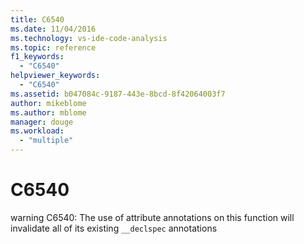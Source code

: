 ```yaml
---
title: C6540
ms.date: 11/04/2016
ms.technology: vs-ide-code-analysis
ms.topic: reference
f1_keywords:
  - "C6540"
helpviewer_keywords:
  - "C6540"
ms.assetid: b047084c-9187-443e-8bcd-8f42064003f7
author: mikeblome
ms.author: mblome
manager: douge
ms.workload:
  - "multiple"
---
```

# C6540
warning C6540: The use of attribute annotations on this function will invalidate all of its existing `__declspec` annotations